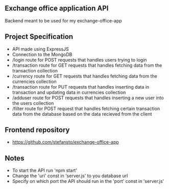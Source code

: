 ## Exchange office application API

Backend meant to be used for my exchange-office-app

## Project Specification

- API made using ExpressJS
- Connection to the MongoDB
- /login route for POST requests that handles users trying to login
- /transaction route for GET requests that handles fetching data from the transaction collection
- /currency route for GET requests that handles fetching data from the currencies collection
- /transaction route for PUT requests that handles inserting data in transaction and updating data in currencies collection
- /adduser route for POST requests that handles inserting a new user into the users collection
- /filter route for POST request that handles fetching certain transaction data from the database based on the data recieved from the client

## Frontend repository

- https://github.com/stefansto/exchange-office-app

## Notes

- To start the API run 'npm start'
- Change the 'uri' const in 'server.js' to you database url
- Specify on which port the API should run in the 'port' const in 'server.js'